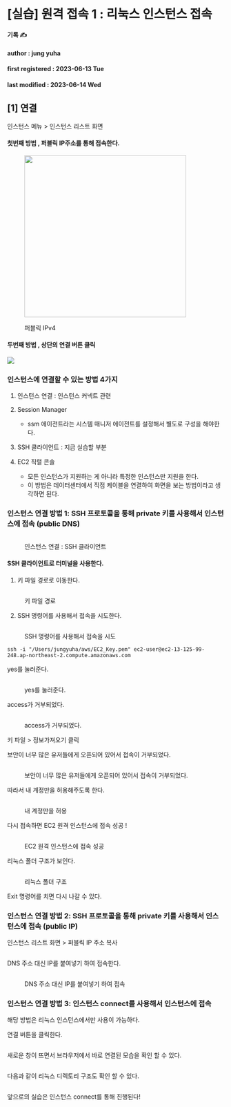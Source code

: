 # \[실습] 원격 접속 1 : 리눅스 인스턴스 접속

**기록 ✍️**

#### author : jung yuha

#### first registered : 2023-06-13 Tue

#### last modified : 2023-06-14 Wed

## \[1] 연결

인스턴스 메뉴 > 인스턴스 리스트 화면

#### 첫번째 방법 , 퍼블릭 IP주소를 통해 접속한다.

<figure><img src="../../.gitbook/assets/image (55) (1).png" alt="" width="375"><figcaption><p> 퍼블릭 IPv4</p></figcaption></figure>

#### 두번째 방법 , 상단의 연결 버튼 클릭

![](<../../.gitbook/assets/image (21) (2).png>)

### 인스턴스에 연결할 수 있는 방법 4가지

1. 인스턴스 연결 : 인스턴스 커넥트 관련
2. Session Manager
   * ssm 에이전트라는 시스템 매니저 에이전트를 설정해서 별도로 구성을 해야한다.
3. SSH 클라이언트 : 지금 실습할 부분&#x20;
4.  EC2 직렬 콘솔

    * 모든 인스턴스가 지원하는 게 아니라 특정한 인스턴스만 지원을 한다.
    * 이 방법은 데이터센터에서 직접 케이블을 연결하여 화면을 보는 방법이라고 생각하면 된다.



### 인스턴스 연결 방법 1: SSH 프로토콜을 통해 private 키를 사용해서 인스턴스에 접속 (public DNS)

<figure><img src="../../.gitbook/assets/image (12) (1).png" alt=""><figcaption><p>  인스턴스 연결 : SSH 클라이언트</p></figcaption></figure>

#### SSH 클라이언트로 터미널을 사용한다.

1. 키 파일 경로로 이동한다.

<figure><img src="../../.gitbook/assets/image (41).png" alt=""><figcaption><p>키 파일 경로</p></figcaption></figure>

2. SSH 명령어를 사용해서 접속을 시도한다.

<figure><img src="../../.gitbook/assets/image (34) (1).png" alt=""><figcaption><p>SSH 명령어를 사용해서 접속을 시도</p></figcaption></figure>

```
ssh -i "/Users/jungyuha/aws/EC2_Key.pem" ec2-user@ec2-13-125-99-248.ap-northeast-2.compute.amazonaws.com
```

yes를 눌러준다.

<figure><img src="../../.gitbook/assets/image (53) (1).png" alt=""><figcaption><p>yes를 눌러준다.</p></figcaption></figure>

access가 거부되었다.

<figure><img src="../../.gitbook/assets/image (37).png" alt=""><figcaption><p>access가 거부되었다.</p></figcaption></figure>

키 파일 > 정보가져오기 클릭

보안이 너무 많은 유저들에게 오픈되어 있어서 접속이 거부되었다.&#x20;

<figure><img src="../../.gitbook/assets/image (51) (1).png" alt=""><figcaption><p> 보안이 너무 많은 유저들에게 오픈되어 있어서 접속이 거부되었다.  </p></figcaption></figure>

따라서 내 계정만을 허용해주도록 한다.

<figure><img src="../../.gitbook/assets/image (15) (1).png" alt=""><figcaption><p> 내 계정만을 허용</p></figcaption></figure>

다시 접속하면 EC2 원격 인스턴스에 접속 성공 !

<figure><img src="../../.gitbook/assets/image (28) (3).png" alt=""><figcaption><p> EC2 원격 인스턴스에 접속 성공</p></figcaption></figure>

리눅스 폴더 구조가 보인다.

<figure><img src="../../.gitbook/assets/image (32) (3).png" alt=""><figcaption><p> 리눅스 폴더 구조</p></figcaption></figure>

Exit 명령어를 치면 다시 나갈 수 있다.

### 인스턴스 연결 방법 2: SSH 프로토콜을 통해 private 키를 사용해서 인스턴스에 접속 (public IP)

인스턴스 리스트 화면 > 퍼블릭 IP 주소 복사

<figure><img src="../../.gitbook/assets/image (14) (1).png" alt=""><figcaption></figcaption></figure>

DNS 주소 대신 IP를 붙여넣기 하여 접속한다.

<figure><img src="../../.gitbook/assets/image (40) (1).png" alt=""><figcaption><p> DNS 주소 대신 IP를 붙여넣기 하여 접속</p></figcaption></figure>

### 인스턴스 연결 방법 3: 인스턴스 connect를 사용해서 인스턴스에 접속

해당 방법은 리눅스 인스턴스에서만 사용이 가능하다.

연결 버튼을 클릭한다.

<figure><img src="../../.gitbook/assets/image (38).png" alt=""><figcaption></figcaption></figure>

새로운 창이 뜨면서 브라우저에서 바로 연결된 모습을 확인 할 수 있다.

<figure><img src="../../.gitbook/assets/image (1) (2).png" alt=""><figcaption></figcaption></figure>

다음과 같이 리눅스 디렉토리 구조도 확인 할 수 있다.

<figure><img src="../../.gitbook/assets/image (39).png" alt=""><figcaption></figcaption></figure>

앞으로의 실습은 인스턴스 connect를 통해 진행된다!
